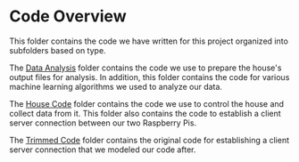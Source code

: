 # Code Overview

This folder contains the code we have written for this project organized into
subfolders based on type.

The [Data Analysis](https://github.com/nia-00/UCF_REU_SmartHome_2021/tree/main/Code/Data%20Analysis)
folder contains the code we use to prepare the house's output files for analysis.
In addition, this folder contains the code for various machine learning algorithms
we used to analyze our data.

The [House Code](https://github.com/nia-00/UCF_REU_SmartHome_2021/tree/main/Code/House%20Code)
folder contains the code we use to control the house and collect data from it.
This folder also contains the code to establish a client server connection between
our two Raspberry Pis.

The [Trimmed Code](https://github.com/nia-00/UCF_REU_SmartHome_2021/tree/main/Code/Trimmed%20Code)
folder contains the original code for establishing a client server connection that
we modeled our code after.
